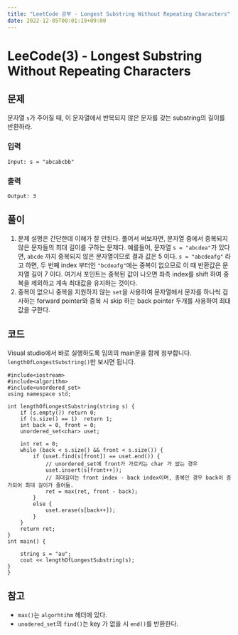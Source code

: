 ```yaml
---
title: "LeetCode 공부 - Longest Substring Without Repeating Characters"
date: 2022-12-05T00:01:19+09:00
---
```


# LeeCode(3) - Longest Substring Without Repeating Characters

## 문제
문자열 `s`가 주어질 때, 이 문자열에서 반복되지 않은 문자를 갖는 substring의 길이를 반환하라.

### 입력
```
Input: s = "abcabcbb"
```

### 출력
```
Output: 3
```

## 풀이
1. 문제 설명은 간단한데 이해가 잘 안된다. 풀어서 써보자면, 문자열 중에서 중복되지 않은 문자들의 최대 길이를 구하는 문제다. 예를들어, 문자열 `s = "abcdea"`가 있다면, `abcde` 까지 중복되지 않은 문자열이므로 결과 값은 5 이다. `s = "abcdeafg"` 라고 하면, 두 번째 index 부터인 `"bcdeafg"`에는 중복이 없으므로 이 때 반환값은 문자열 길이 7 이다. 여기서 포인트는 중복된 값이 나오면 좌측 index를 shift 하여 중복을 제외하고 계속 최대값을 유지하는 것이다.
2. 중복이 없으니 중복을 지원하지 않는 `set`을 사용하여 문자열에서 문자를 하나씩 검사하는 forward pointer와 중복 시 skip 하는 back pointer 두개를 사용하여 최대값을 구한다.

## 코드
Visual studio에서 바로 실행하도록 임의의 main문을 함께 첨부합니다. `lengthOfLongestSubstring()`만 보시면 됩니다.
```
#include<iostream>
#include<algorithm>
#include<unordered_set>
using namespace std;

int lengthOfLongestSubstring(string s) {
    if (s.empty()) return 0;
    if (s.size() == 1)  return 1;
    int back = 0, front = 0;
    unordered_set<char> uset;

    int ret = 0;
    while (back < s.size() && front < s.size()) {
        if (uset.find(s[front]) == uset.end()) {
            // unordered_set에 front가 가르키는 char 가 없는 경우
            uset.insert(s[front++]);
            // 최대길이는 front index - back index이며, 중복인 경우 back이 증가되어 최대 길이가 줄어듦.
            ret = max(ret, front - back);
        }
        else {
            uset.erase(s[back++]);
        }
    }
    return ret;
}
int main() {
    
    string s = "au";
    cout << lengthOfLongestSubstring(s);
}
}
```

## 참고
- `max()`는 `algorhtihm` 헤더에 있다.
- `unodered_set`의 `find()`는 key 가 없을 시 `end()`를 반환한다.